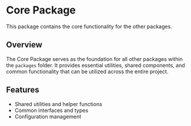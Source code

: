 # Core Package

This package contains the core functionality for the other packages.

## Overview

The Core Package serves as the foundation for all other packages within the `packages` folder. It provides essential utilities, shared components, and common functionality that can be utilized across the entire project.

## Features

- Shared utilities and helper functions
- Common interfaces and types
- Configuration management
